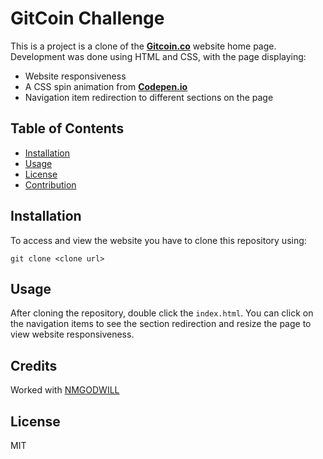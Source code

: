 # GitCoin Challenge

This is a project is a clone of the **[Gitcoin.co](https://gitcoin.co/)** website home page. Development was done using HTML and CSS, with the page displaying:
- Website responsiveness 
- A CSS spin animation from **[Codepen.io](https://codepen.io/teerapuch/pen/vLJXeR)**
- Navigation item redirection to different sections on the page 

## Table of Contents
- [Installation](#installation)
- [Usage](#usage)
- [License](#license)
- [Contribution](#contribution)

## Installation

To access and view the website you have to clone this repository using: 

```shell
git clone <clone url>
```

## Usage
After cloning the repository, double click the `index.html`. You can click on the navigation items to see the section redirection and resize the page to view website responsiveness.

## Credits 
Worked with [NMGODWILL](https://github.com/nmgodwill)

## License
MIT

